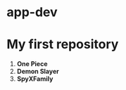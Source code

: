 # app-dev
# My first repository


1. **One Piece**
2. **Demon Slayer**
3. **SpyXFamily**

















